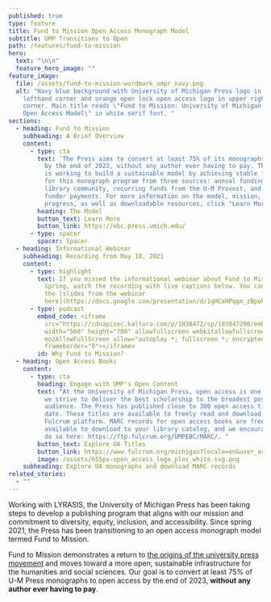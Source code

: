```yaml
---
published: true
type: feature
title: Fund to Mission Open Access Monograph Model
subtitle: UMP Transitions to Open
path: /features/fund-to-mission
hero:
  text: "\n\n"
  feature_hero_image: ""
feature_image:
  file: /assets/fund-to-mission-wordmark_umpr_navy.png
  alt: "Navy blue background with University of Michigan Press logo in upper
    lefthand corner and orange open lock open access logo in upper righthand
    corner. Main title reads \"Fund to Mission: University of Michigan Press'
    Open Access Model\" in white serif font. "
sections:
  - heading: Fund to Mission
    subheading: A Brief Overview
    content:
      - type: cta
        text: 'The Press aims to convert at least 75% of its monographs to open access
          by the end of 2023, without any author ever having to pay. The Press
          is working to build a sustainable model by achieving stable funding
          for this monograph program from three sources: annual funding from the
          library community, recurring funds from the U-M Provost, and other
          funder payments. For more information on the model, mission, our
          progress, as well as downloadable resources, click "Learn More." '
        heading: The Model
        button_text: Learn More
        button_link: https://ebc.press.umich.edu/
      - type: spacer
        spacer: Spacer
  - heading: Informational Webinar
    subheading: Recording from May 18, 2021
    content:
      - type: highlight
        text: If you missed the informational webinar about Fund to Mission on in the
          spring, watch the recording with live captions below. You can access
          the [slides from the webinar
          here](https://docs.google.com/presentation/d/1gHCxHPqgm_zBpoF9mpo35vZXk6PIUBrz1dDB3sJYaNg/edit?usp=sharing).
      - type: podcast
        embed_code: <iframe
          src="https://cdnapisec.kaltura.com/p/1038472/sp/103847200/embedIframeJs/uiconf_id/25437071/partner_id/1038472?iframeembed=true&playerId=kplayer&entry_id=1_3omiqtfm&flashvars[streamerType]=auto"
          width="560" height="700" allowfullscreen webkitallowfullscreen
          mozAllowFullScreen allow="autoplay *; fullscreen *; encrypted-media *"
          frameborder="0"></iframe>
        id: Why Fund to Mission?
  - heading: Open Access Books
    content:
      - type: cta
        heading: Engage with UMP's Open Content
        text: "At the University of Michigan Press, open access is one of many ways that
          we strive to deliver the best scholarship to the broadest possible
          audience. The Press has published close to 300 open access titles to
          date. These titles are available to freely read and download on the
          Fulcrum platform. MARC records for open access books are freely
          available to download to your library catalog, and we encourage you to
          do so here: https://ftp.fulcrum.org/UMPEBC/MARC/. "
        button_text: Explore OA Titles
        button_link: https://www.fulcrum.org/michigan?locale=en&user_access=oa
        image: /assets/655px-open_access_logo_plos_white.svg.png
    subheading: Explore OA monographs and download MARC records
related_stories:
  - ""
---
```

Working with LYRASIS, the University of Michigan Press has been taking steps to develop a publishing program that aligns with our mission and commitment to diversity, equity, inclusion, and accessibility. Since spring 2021, the Press has been transitioning to an open access monograph model termed Fund to Mission.

Fund to Mission demonstrates a return to [the origins of the university press movement](https://charleston-hub.us17.list-manage.com/track/click?u=9c7b74f7c0dd90bee932a6473&id=fbe996f833&e=0570623b50) and moves toward a more open, sustainable infrastructure for the humanities and social sciences. Our goal is to convert at least 75% of U-M Press monographs to open access by the end of 2023, **without any author ever having to pay**.